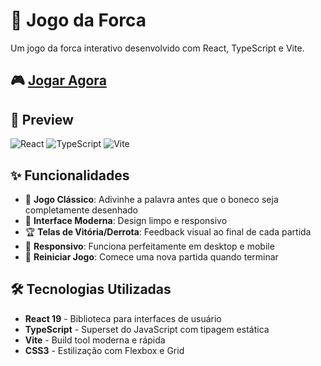# 🎯 Jogo da Forca

Um jogo da forca interativo desenvolvido com React, TypeScript e Vite.

## 🎮 [Jogar Agora](https://joaohenriquedsl.github.io/Jogo-Forca/)

## 📸 Preview

![React](https://img.shields.io/badge/React-18+-blue)
![TypeScript](https://img.shields.io/badge/TypeScript-5+-blue)
![Vite](https://img.shields.io/badge/Vite-5+-purple)

## ✨ Funcionalidades

- 🎯 **Jogo Clássico**: Adivinhe a palavra antes que o boneco seja completamente desenhado
- 🎨 **Interface Moderna**: Design limpo e responsivo
- 🏆 **Telas de Vitória/Derrota**: Feedback visual ao final de cada partida
- 📱 **Responsivo**: Funciona perfeitamente em desktop e mobile
- 🔄 **Reiniciar Jogo**: Comece uma nova partida quando terminar

## 🛠️ Tecnologias Utilizadas

- **React 19** - Biblioteca para interfaces de usuário
- **TypeScript** - Superset do JavaScript com tipagem estática
- **Vite** - Build tool moderna e rápida
- **CSS3** - Estilização com Flexbox e Grid
